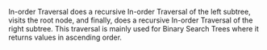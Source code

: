 In-order Traversal does a recursive In-order Traversal of the left subtree,
visits the root node, and finally, does a recursive In-order Traversal of the right subtree. 
This traversal is mainly used for Binary Search Trees where it returns values in ascending order.

